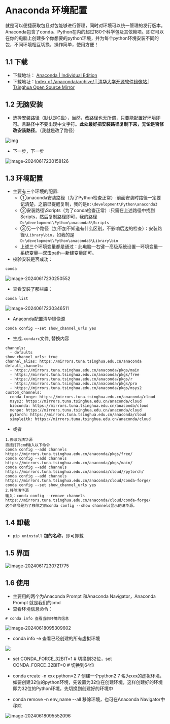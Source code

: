 # Anaconda 环境配置

就是可以便捷获取包且对包能够进行管理，同时对环境可以统一管理的发行版本。Anaconda包含了conda、Python在内的超过180个科学包及其依赖项。即它可以在你的电脑上创建多个你想要的python环境，并为每个python环境安装不同的包，不同环境相互切换，操作简单，使用方便！

## 1.1 下载

- 下载地址： [Anaconda | Individual Edition](https://www.anaconda.com/products/individual)
- 下载地址：[Index of /anaconda/archive/ | 清华大学开源软件镜像站 | Tsinghua Open Source Mirror](https://mirrors.tuna.tsinghua.edu.cn/anaconda/archive/)

## 1.2 无脑安装

- 选择安装路径（默认是C盘），当然，改路径也无所谓，只要能配置好环境即可。且路径中不要出现中文字符。**此处最好把安装路径复制下来，无论是否修改安装路径**。（我就是改了路径）

![img](images/watermark,type_ZmFuZ3poZW5naGVpdGk,shadow_10,text_aHR0cHM6Ly9ibG9nLmNzZG4ubmV0L3FxXzQyMzI0MDg2,size_16,color_FFFFFF,t_70.png)

- 下一步，下一步

![image-20240617230158126](images/image-20240617230158126.png)

## 1.3 环境配置

- 主要有三个环境的配置:
  - ①anaconda安装路径（为了Python检查正常）:前面安装时路径一定要记清楚，之前已提醒复制，我的是`D:\development\Python\anaconda3`
  - ②安装路径\Scripts（为了conda检查正常）:只需在上述路径中找到Scripts，然后复制路径即可，我的路径`D:\development\Python\anaconda3\Scripts`
  - ③另一个路径（加不加不知道有什么区别，不影响后边的检查）：安装路径`\Library\bin`，如我的是`D:\development\Python\anaconda3\Library\bin`
  - 上述三个环境变量都是通过：此电脑—右键—高级系统设置—环境变量—系统变量—双击path—新建变量即可。
- 校验安装是否成功：

```cmd
conda
```

![image-20240617230250552](images/image-20240617230250552.png)

- 查看安装了那些库：

```cmd
conda list
```

![image-20240617230346511](images/image-20240617230346511.png)

- Anaconda配置清华镜像源

```
conda config --set show_channel_urls yes
```

- 生成`.condarc`文件, 替换内容

```text
channels:
  - defaults
show_channel_urls: true
channel_alias: https://mirrors.tuna.tsinghua.edu.cn/anaconda
default_channels:
  - https://mirrors.tuna.tsinghua.edu.cn/anaconda/pkgs/main
  - https://mirrors.tuna.tsinghua.edu.cn/anaconda/pkgs/free
  - https://mirrors.tuna.tsinghua.edu.cn/anaconda/pkgs/r
  - https://mirrors.tuna.tsinghua.edu.cn/anaconda/pkgs/pro
  - https://mirrors.tuna.tsinghua.edu.cn/anaconda/pkgs/msys2
custom_channels:
  conda-forge: https://mirrors.tuna.tsinghua.edu.cn/anaconda/cloud
  msys2: https://mirrors.tuna.tsinghua.edu.cn/anaconda/cloud
  bioconda: https://mirrors.tuna.tsinghua.edu.cn/anaconda/cloud
  menpo: https://mirrors.tuna.tsinghua.edu.cn/anaconda/cloud
  pytorch: https://mirrors.tuna.tsinghua.edu.cn/anaconda/cloud
  simpleitk: https://mirrors.tuna.tsinghua.edu.cn/anaconda/cloud
```

- 或者

```
1.修改为清华源
直接打开cmd输入以下命令
conda config --add channels https://mirrors.tuna.tsinghua.edu.cn/anaconda/pkgs/free/
conda config --add channels https://mirrors.tuna.tsinghua.edu.cn/anaconda/pkgs/main/
conda config --add channels https://mirrors.tuna.tsinghua.edu.cn/anaconda/cloud//pytorch/
conda config --add channels https://mirrors.tuna.tsinghua.edu.cn/anaconda/cloud/conda-forge/
conda config --set show_channel_urls yes
2.移除清华源
输入：conda config --remove channels https://mirrors.tuna.tsinghua.edu.cn/anaconda/cloud/conda-forge/
这个命令是为了移除之前conda config --show channels显示的清华源。
```



## 1.4 卸载

-  `pip uninstall` **包的名称**，即可卸载

## 1.5 界面

![image-20240617230721775](images/image-20240617230721775.png)

## 1.6 使用

- 主要用的两个为Anaconda Prompt 和Anaconda Navigator，Anaconda Prompt 就是我们的cmd
- 查看环境信息命令：

```cmd
# conda info 查看当前环境的信息
```

![image-20240618095309602](images/image-20240618095309602.png)

- conda info -e 查看已经创建的所有虚拟环境

![](images/image-20240618095216710.png)

- set CONDA_FORCE_32BIT=1 # 切换到32位，set CONDA_FORCE_32BIT=0 # 切换到64位

- conda create -n xxx python=2.7 创建一个python2.7 名为xxx的虚拟环境，如要创建32位的python环境，先设置为32位在创建环境，这样创建好的环境即为32位的Python环境，先切换到创建好的环境中

- conda remove -n env_name --all 移除环境，也可在Anaconda Navigator中移除

![image-20240618095552096](images/image-20240618095552096.png)
